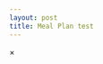 ```yaml
---
layout: post
title: Meal Plan test
---
```


<head>
    <link rel="stylesheet" type="text/css" href="meal-plan.css">
</head>

<div class="meal-plan" id="meal-plan"></div>
<div id="overlay" class="overlay"></div>
<div id="popup" class="popup">
    <span id="popup-close" class="popup-close">&times;</span>
    <div id="popup-content"></div>
</div>

<script>
    const days = ["monday", "tuesday", "wednesday", "thursday", "friday", "saturday", "sunday"];
    const meals = ["morning", "midday", "evening"];
    const versions = ["1", "2", "3"];
    const data = {};

    async function fetchData() {
        const fetchPromises = [];

        for (const day of days) {
            for (const meal of meals) {
                for (const version of versions) {
                    const filePath = `meals/${day}_${meal}_${version}.txt`;
                    fetchPromises.push(fetch(filePath).then(async (response) => {
                        if (response.ok) {
                            const fileContent = await response.text();
                            const lines = fileContent.split('\n'); // Split content into lines
                            const title = lines[0]; // First line as title
                            const expandedContent = lines.slice(1).join('\n'); // Remaining lines as content

                            if (!data[day]) data[day] = {};
                            if (!data[day][meal]) data[day][meal] = {};
                            data[day][meal][version] = { title, content: expandedContent }; // Store title and content
                        }
                    }).catch(error => {
                        console.error(`Error fetching ${filePath}:`, error.message);
                    }));
                }
            }
        }

        // Wait for all fetch requests to complete
        await Promise.all(fetchPromises);
    }

    async function renderMealPlan() {
        const mealPlanContainer = document.getElementById('meal-plan');
        const popup = document.getElementById('popup');
        const popupContent = document.getElementById('popup-content');
        const popupClose = document.getElementById('popup-close');
        const overlay = document.getElementById('overlay');

        // Using DocumentFragment for efficient DOM manipulation
        const fragment = document.createDocumentFragment();

        // Loop through each day in the data object
        for (const day in data) {
            const dayDiv = document.createElement('div');
            dayDiv.classList.add('day');
            const dayTitle = document.createElement('h2');
            dayTitle.textContent = day.charAt(0).toUpperCase() + day.slice(1); // Capitalize day name
            dayDiv.appendChild(dayTitle);

            // Loop through meals for the current day
            for (const meal in data[day]) {
                const mealDiv = document.createElement('div');
                mealDiv.classList.add('schedule');
                const mealTitle = document.createElement('h3');
                mealTitle.textContent = meal.charAt(0).toUpperCase() + meal.slice(1); // Capitalize meal name
                mealDiv.appendChild(mealTitle);

                const mealsDiv = document.createElement('div');
                mealsDiv.classList.add('meals');

                // Loop through versions for the current meal
                for (const version in data[day][meal]) {
                    const versionDiv = document.createElement('div');
                    versionDiv.classList.add('meal');

                    // Set the title and add event listener for popup
                    const mealData = data[day][meal][version];
                    versionDiv.textContent = mealData.title; // Use title from the first line
                    versionDiv.addEventListener('click', () => {
                        popupContent.innerHTML = `<h2>${mealData.title}</h2><p>${mealData.content}</p>`;
                        popup.style.display = 'block';
                        overlay.style.display = 'block';
                    });
                    mealsDiv.appendChild(versionDiv);
                }

                mealDiv.appendChild(mealsDiv);
                dayDiv.appendChild(mealDiv);
            }

            fragment.appendChild(dayDiv);
        }

        mealPlanContainer.appendChild(fragment);

        // Popup close functionality
        popupClose.addEventListener('click', () => {
            popup.style.display = 'none';
            overlay.style.display = 'none';
        });

        overlay.addEventListener('click', () => {
            popup.style.display = 'none';
            overlay.style.display = 'none';
        });
    }

    fetchData().then(() => {
        renderMealPlan().then(() => {
            console.log(data);
            console.log("Meal plan rendered successfully.");
        });
    });
</script>
